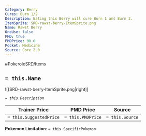```yaml
---
Category: Berry
Cures: Burn 1/2
Description: Eating this Berry will cure Burn 1 and Burn 2.
ItemSprite: SRD-rawst-berry-ItemSprite.png
Name: Rawst Berry
OneUse: false
PMD: true
PMDPrice: 90.0
Pocket: Medicine
Source: Core 2.0
---
```


#PokeroleSRD/Items

## `= this.Name`

![[SRD-rawst-berry-ItemSprite.png|right]]

*`= this.Description`*

| Trainer Price           | PMD Price         | Source | 
| ----------------------- | ----------------- | ------ |
| `= this.SuggestedPrice` | `= this.PMDPrice` | `= this.Source`

**Pokemon Limitation**: `= this.SpecificPokemon`
